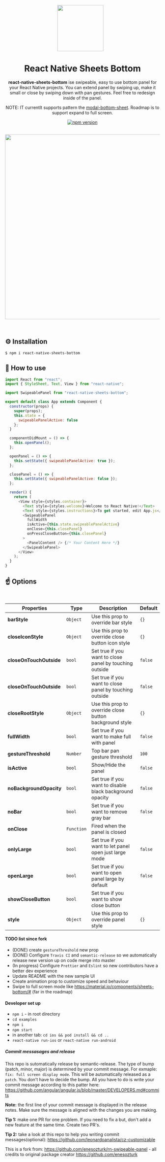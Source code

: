 <div align="center">

<img style="margin-right:1em" src="./rn-swipeable-panel.png" width="150" height="150">

<h1>React Native Sheets Bottom</h1>

**react-native-sheets-bottom** ise swipeable, easy to use bottom panel for your React Native projects. You can extend panel by swiping up, make it small or close by swiping down with pan gestures. Feel free to redesign inside of the panel.

NOTE: IT currentlt supports pattern the [modal-bottom-sheet](https://material.io/components/sheets-bottom/#modal-bottom-sheet). Roadmap is to support expand to full screen.

[![npm version](https://img.shields.io/npm/v/react-native-swipeable-panel.svg)](https://www.npmjs.com/package/react-native-swipeable-panel)

</div>

<br/>

<div align="center" style="margin-bottom:1em">
  <img src="rn-swipeable-panel.gif" width="auto" height="600"/>
</div>

<br/>

## ⚙️ Installation

```
$ npm i react-native-sheets-bottom
```

<!-- ## Usage -->

## 🚀 How to use

```javascript
import React from "react";
import { StyleSheet, Text, View } from "react-native";

import SwipeablePanel from "react-native-sheets-bottom";

export default class App extends Component {
  constructor(props) {
    super(props);
    this.state = {
      swipeablePanelActive: false
    };
  }

  componentDidMount = () => {
    this.openPanel();
  };

  openPanel = () => {
    this.setState({ swipeablePanelActive: true });
  };

  closePanel = () => {
    this.setState({ swipeablePanelActive: false });
  };

  render() {
    return (
      <View style={styles.container}>
        <Text style={styles.welcome}>Welcome to React Native!</Text>
        <Text style={styles.instructions}>To get started, edit App.js</Text>
        <SwipeablePanel
          fullWidth
          isActive={this.state.swipeablePanelActive}
          onClose={this.closePanel}
          onPressCloseButton={this.closePanel}
        >
          <PanelContent /> {/* Your Content Here */}
        </SwipeablePanel>
      </View>
    );
  }
}
```

## ☝️ Options

<br/>

| Properties              | Type       | Description                                              | Default |
| ----------------------- | ---------- | -------------------------------------------------------- | ------- |
| **barStyle**            | `Object`   | Use this prop to override bar style                      | `{}`    |
| **closeIconStyle**      | `Object`   | Use this prop to override close button icon style        | `{}`    |
| **closeOnTouchOutside** | `bool`     | Set true if you want to close panel by touching outside  | `false` |
| **closeOnTouchOutside** | `bool`     | Set true if you want to close panel by touching outside  | `false` |
| **closeRootStyle**      | `Object`   | Use this prop to override close button background style  | `{}`    |
| **fullWidth**           | `bool`     | Set true if you want to make full with panel             | `false` |
| **gestureThreshold**    | `Number`   | Top bar pan gesture threshold                            | `100`   |
| **isActive**            | `bool`     | Show/Hide the panel                                      | `false` |
| **noBackgroundOpacity** | `bool`     | Set true if you want to disable black background opacity | `false` |
| **noBar**               | `bool`     | Set true if you want to remove gray bar                  | `false` |
| **onClose**             | `Function` | Fired when the panel is closed                           |         |
| **onlyLarge**           | `bool`     | Set true if you want to let panel open just large mode   | `false` |
| **openLarge**           | `bool`     | Set true if you want to open panel large by default      | `false` |
| **showCloseButton**     | `bool`     | Set true if you want to show close button                |         |
| **style**               | `Object`   | Use this prop to override panel style                    | `{}`    |

#### TODO list since fork
* (DONE) create `gestureThreshold` new prop
* (DONE) Configure `Travis CI` and `semantic-release` so we automatically release new version up on code merge into master
* (In progress) Configure `Prettier` and `Eslint` so new contributors have a better dev experience
* Update README with the new sample UI
* Create animation prop to customize speed and behaviour
* Swipe to full screen mode like https://material.io/components/sheets-bottom/# (far in the roadmap)

#### Developer set up
* `npm i` - in root directory
* `cd examples`
* `npm i`
* `npm start`
* in another tab: `cd ios && pod install && cd ..`
* `react-native run-ios`  or `react-native run-android`

##### Commit messasages and release

This repo is sutomatically release by semantic-release. The type of bump (patch, minor, major) is determined by your commit message. For exmaple: `fix: full screen display mode`. This will be automatically released as a `patch`. You don't have to decide the bump. All you have to do is write your commit message according to this patter here: 
https://github.com/angular/angular.js/blob/master/DEVELOPERS.md#commits

**Note:** the first line of your commit message is displayed in the release notes. Make sure the message is aligned with the changes you are making. 

**Tip 1:** make one PR for one problem. If you need to fix a but, don't add a new feature at the same time. Create two PR's.

**Tip 2:** take a look at this repo to help you writing commit messages(optional): https://github.com/leonardoanalista/cz-customizable

This is a fork from: https://github.com/enesozturk/rn-swipeable-panel - all credits to original package creator https://github.com/enesozturk

